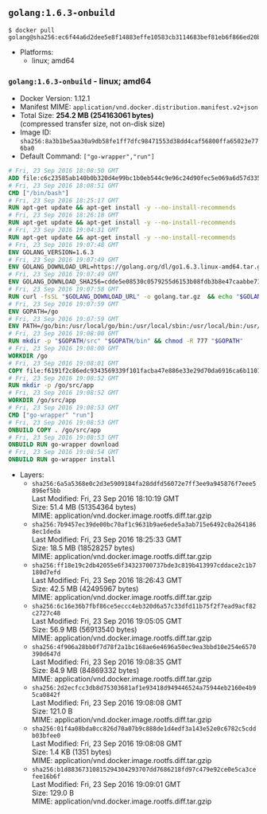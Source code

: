 ## `golang:1.6.3-onbuild`

```console
$ docker pull golang@sha256:ec6f44a6d2dee5e8f14883effe10583cb3114683bef81eb6f866ed20b3bddedf
```

-	Platforms:
	-	linux; amd64

### `golang:1.6.3-onbuild` - linux; amd64

-	Docker Version: 1.12.1
-	Manifest MIME: `application/vnd.docker.distribution.manifest.v2+json`
-	Total Size: **254.2 MB (254163061 bytes)**  
	(compressed transfer size, not on-disk size)
-	Image ID: `sha256:8a3b1be5aa30a9db58fe1ff7dfc98471553d38dd4caf56800ffa65023e776ba0`
-	Default Command: `["go-wrapper","run"]`

```dockerfile
# Fri, 23 Sep 2016 18:08:50 GMT
ADD file:c6c23585ab140b0b320d4e99bc1b0eb544c9e96c24d90fec5e069a6d57d335ca in / 
# Fri, 23 Sep 2016 18:08:51 GMT
CMD ["/bin/bash"]
# Fri, 23 Sep 2016 18:25:17 GMT
RUN apt-get update && apt-get install -y --no-install-recommends 		ca-certificates 		curl 		wget 	&& rm -rf /var/lib/apt/lists/*
# Fri, 23 Sep 2016 18:26:18 GMT
RUN apt-get update && apt-get install -y --no-install-recommends 		bzr 		git 		mercurial 		openssh-client 		subversion 				procps 	&& rm -rf /var/lib/apt/lists/*
# Fri, 23 Sep 2016 19:04:31 GMT
RUN apt-get update && apt-get install -y --no-install-recommends 		g++ 		gcc 		libc6-dev 		make 	&& rm -rf /var/lib/apt/lists/*
# Fri, 23 Sep 2016 19:07:48 GMT
ENV GOLANG_VERSION=1.6.3
# Fri, 23 Sep 2016 19:07:49 GMT
ENV GOLANG_DOWNLOAD_URL=https://golang.org/dl/go1.6.3.linux-amd64.tar.gz
# Fri, 23 Sep 2016 19:07:49 GMT
ENV GOLANG_DOWNLOAD_SHA256=cdde5e08530c0579255d6153b08fdb3b8e47caabbe717bc7bcd7561275a87aeb
# Fri, 23 Sep 2016 19:07:58 GMT
RUN curl -fsSL "$GOLANG_DOWNLOAD_URL" -o golang.tar.gz 	&& echo "$GOLANG_DOWNLOAD_SHA256  golang.tar.gz" | sha256sum -c - 	&& tar -C /usr/local -xzf golang.tar.gz 	&& rm golang.tar.gz
# Fri, 23 Sep 2016 19:07:59 GMT
ENV GOPATH=/go
# Fri, 23 Sep 2016 19:07:59 GMT
ENV PATH=/go/bin:/usr/local/go/bin:/usr/local/sbin:/usr/local/bin:/usr/sbin:/usr/bin:/sbin:/bin
# Fri, 23 Sep 2016 19:08:00 GMT
RUN mkdir -p "$GOPATH/src" "$GOPATH/bin" && chmod -R 777 "$GOPATH"
# Fri, 23 Sep 2016 19:08:00 GMT
WORKDIR /go
# Fri, 23 Sep 2016 19:08:01 GMT
COPY file:f6191f2c86edc9343569339f101facba47e886e33e29d70da6916ca6b1101a53 in /usr/local/bin/ 
# Fri, 23 Sep 2016 19:08:52 GMT
RUN mkdir -p /go/src/app
# Fri, 23 Sep 2016 19:08:52 GMT
WORKDIR /go/src/app
# Fri, 23 Sep 2016 19:08:53 GMT
CMD ["go-wrapper" "run"]
# Fri, 23 Sep 2016 19:08:53 GMT
ONBUILD COPY . /go/src/app
# Fri, 23 Sep 2016 19:08:53 GMT
ONBUILD RUN go-wrapper download
# Fri, 23 Sep 2016 19:08:54 GMT
ONBUILD RUN go-wrapper install
```

-	Layers:
	-	`sha256:6a5a5368e0c2d3e5909184fa28ddfd56072e7ff3ee9a945876f7eee5896ef5bb`  
		Last Modified: Fri, 23 Sep 2016 18:10:19 GMT  
		Size: 51.4 MB (51354364 bytes)  
		MIME: application/vnd.docker.image.rootfs.diff.tar.gzip
	-	`sha256:7b9457ec39de00bc70af1c9631b9ae6ede5a3ab715e6492c0a2641868ec1deda`  
		Last Modified: Fri, 23 Sep 2016 18:25:33 GMT  
		Size: 18.5 MB (18528257 bytes)  
		MIME: application/vnd.docker.image.rootfs.diff.tar.gzip
	-	`sha256:ff18e19c2db42055e6f34323700737bde3c819b413997cddace2c1b7180d7efd`  
		Last Modified: Fri, 23 Sep 2016 18:26:43 GMT  
		Size: 42.5 MB (42495967 bytes)  
		MIME: application/vnd.docker.image.rootfs.diff.tar.gzip
	-	`sha256:6c16e36b7fbf86ce5eccc4eb320d6a57c33dfd11b75f2f7ead9acf82c2727c48`  
		Last Modified: Fri, 23 Sep 2016 19:05:05 GMT  
		Size: 56.9 MB (56913540 bytes)  
		MIME: application/vnd.docker.image.rootfs.diff.tar.gzip
	-	`sha256:4f906a28bb0f7d78f2a1bc168ae6e4696a50ec9ea3bbd10e254e6570390d647d`  
		Last Modified: Fri, 23 Sep 2016 19:08:35 GMT  
		Size: 84.9 MB (84869332 bytes)  
		MIME: application/vnd.docker.image.rootfs.diff.tar.gzip
	-	`sha256:2d2ecfcc3db8d75303681af1e93418d949446524a75944eb2160e4b95ca0842f`  
		Last Modified: Fri, 23 Sep 2016 19:08:08 GMT  
		Size: 121.0 B  
		MIME: application/vnd.docker.image.rootfs.diff.tar.gzip
	-	`sha256:01f4a08bda0cc826d70a07b9c888de1d4edf3a143e52e0c6782c5cddb03bfee0`  
		Last Modified: Fri, 23 Sep 2016 19:08:08 GMT  
		Size: 1.4 KB (1351 bytes)  
		MIME: application/vnd.docker.image.rootfs.diff.tar.gzip
	-	`sha256:b1d88367310815294304293707dd7686218fd97c479e92ce0e5ca3cefee16b6f`  
		Last Modified: Fri, 23 Sep 2016 19:09:01 GMT  
		Size: 129.0 B  
		MIME: application/vnd.docker.image.rootfs.diff.tar.gzip
